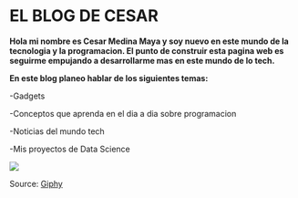 # EL BLOG DE CESAR


**Hola mi nombre es Cesar Medina Maya y soy nuevo en este mundo de la tecnologia y la programacion. El punto de construir esta pagina web es seguirme empujando a desarrollarme mas en este mundo de lo tech.**

**En este blog planeo hablar de los siguientes temas:**

-Gadgets

-Conceptos que aprenda en el dia a dia sobre programacion

-Noticias del mundo tech

-Mis proyectos de Data Science

![](https://media.giphy.com/media/lQDdDwdZpfYRn1MsJy/giphy.gif)

Source: [Giphy](https://giphy.com/gifs/idea-concept-what-a-wVmVnHNvdHBPSWMB9r)
